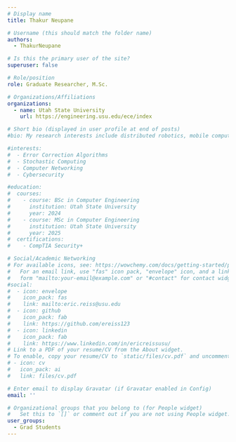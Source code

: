 ```yaml
---
# Display name
title: Thakur Neupane

# Username (this should match the folder name)
authors:
  - ThakurNeupane

# Is this the primary user of the site?
superuser: false

# Role/position
role: Graduate Researcher, M.Sc.

# Organizations/Affiliations
organizations:
  - name: Utah State University
    url: https://engineering.usu.edu/ece/index

# Short bio (displayed in user profile at end of posts)
#bio: My research interests include distributed robotics, mobile computing and programmable matter.

#interests:
#  - Error Correction Algorithms
#  - Stochastic Computing
#  - Computer Networking
#  - Cybersecurity

#education:
#  courses:
#    - course: BSc in Computer Engineering
#      institution: Utah State University
#      year: 2024
#    - course: MSc in Computer Engineering
#      institution: Utah State University
#      year: 2025
#  certifications:
#    - CompTIA Security+

# Social/Academic Networking
# For available icons, see: https://wowchemy.com/docs/getting-started/page-builder/#icons
#   For an email link, use "fas" icon pack, "envelope" icon, and a link in the
#   form "mailto:your-email@example.com" or "#contact" for contact widget.
#social:
#  - icon: envelope
#    icon_pack: fas
#    link: mailto:eric.reiss@usu.edu
#  - icon: github
#    icon_pack: fab
#    link: https://github.com/ereiss123
#  - icon: linkedin
#    icon_pack: fab
#    link: https://www.linkedin.com/in/ericreissusu/
# Link to a PDF of your resume/CV from the About widget.
# To enable, copy your resume/CV to `static/files/cv.pdf` and uncomment the lines below.
# - icon: cv
#   icon_pack: ai
#   link: files/cv.pdf

# Enter email to display Gravatar (if Gravatar enabled in Config)
email: ''

# Organizational groups that you belong to (for People widget)
#   Set this to `[]` or comment out if you are not using People widget.
user_groups:
  - Grad Students
---
```

